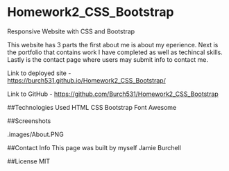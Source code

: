 # Homework2_CSS_Bootstrap
Responsive Website with CSS and Bootstrap

This website has 3 parts the first about me is about my eperience.  Next is the portfolio that contains work I have completed as well as techincal skills.  Lastly is the contact page where users may submit info to contact me.


Link to deployed site - https://burch531.github.io/Homework2_CSS_Bootstrap/

Link to GitHub - https://github.com/Burch531/Homework2_CSS_Bootstrap

##Technologies Used
HTML
CSS
Bootstrap
Font Awesome

##Screenshots

.images/About.PNG

##Contact Info 
This page was built by myself Jamie Burchell

##License
MIT






